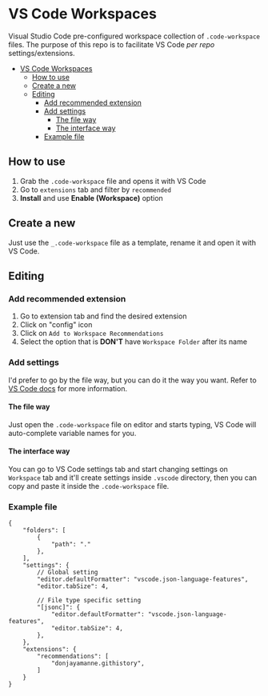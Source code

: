 # VS Code Workspaces

Visual Studio Code pre-configured workspace collection of `.code-workspace` files.
The purpose of this repo is to facilitate VS Code _per repo_ settings/extensions.

- [VS Code Workspaces](#vs-code-workspaces)
  - [How to use](#how-to-use)
  - [Create a new](#create-a-new)
  - [Editing](#editing)
    - [Add recommended extension](#add-recommended-extension)
    - [Add settings](#add-settings)
      - [The file way](#the-file-way)
      - [The interface way](#the-interface-way)
    - [Example file](#example-file)

## How to use

1. Grab the `.code-workspace` file and opens it with VS Code
2. Go to `extensions` tab and filter by `recommended`
3. **Install** and use **Enable (Workspace)** option

## Create a new

Just use the `_.code-workspace` file as a template, rename it and open it with VS Code.

## Editing

### Add recommended extension

1. Go to extension tab and find the desired extension
2. Click on "config" icon
3. Click on `Add to Workspace Recommendations`
4. Select the option that is **DON'T** have `Workspace Folder` after its name

### Add settings

I'd prefer to go by the file way, but you can do it the way you want. Refer to [VS Code docs](https://code.visualstudio.com/docs/getstarted/settings) for more information.

#### The file way

Just open the `.code-workspace` file on editor and starts typing, VS Code will auto-complete variable names for you.

#### The interface way

You can go to VS Code settings tab and start changing settings on `Workspace` tab and it'll create settings inside `.vscode` directory, then you can copy and paste it inside the `.code-workspace` file.

### Example file

```jsonc
{
    "folders": [
        {
            "path": "."
        },
    ],
    "settings": {
        // Global setting
        "editor.defaultFormatter": "vscode.json-language-features",
        "editor.tabSize": 4,

        // File type specific setting
        "[jsonc]": {
            "editor.defaultFormatter": "vscode.json-language-features",
            "editor.tabSize": 4,
        },
    },
    "extensions": {
        "recommendations": [
            "donjayamanne.githistory",
        ]
    }
}
```
